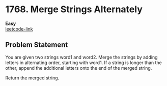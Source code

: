# 1768. Merge Strings Alternately

**Easy**  
[leetcode-link](https://leetcode.com/problems/merge-strings-alternately/description/)

## Problem Statement
You are given two strings word1 and word2. Merge the strings by adding letters in alternating order, starting with word1. If a string is longer than the other, append the additional letters onto the end of the merged string.

Return the merged string.